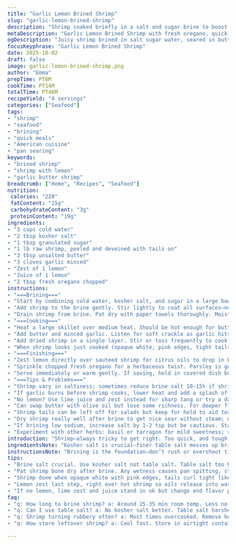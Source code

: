 ```yaml
---
title: "Garlic Lemon Brined Shrimp"
slug: "garlic-lemon-brined-shrimp"
description: "Shrimp soaked briefly in a salt and sugar brine to boost juiciness and snap. Quick pan-seared in butter and garlic till tails curl and color pops bright pink. Finished with fresh lemon zest, juice, and chopped parsley for a punchy, fresh hit. Uses kosher salt adjusted for brine strength. Sugar softens shrimp texture, balances salt harshness. Substituted fresh oregano for parsley for earthy twist. Works with peeled or unpeeled shrimp. Watch closely to avoid rubbery texture—shrimp done when opaque and tails curl tightly. Simple, fast, and full of contrasting flavors. Perfect for weeknight dinner or casual gathering."
metaDescription: "Garlic Lemon Brined Shrimp with fresh oregano, quick pan sear in butter and garlic, brightened by lemon zest and juice. Juicy, snap texture from salt sugar brine."
ogDescription: "Juicy shrimp brined in salt sugar water, seared in butter garlic, finished with lemon and fresh oregano. Watch tails curl, flesh turn pink, avoid rubbery bite."
focusKeyphrase: "Garlic Lemon Brined Shrimp"
date: 2025-10-02
draft: false
image: garlic-lemon-brined-shrimp.png
author: "Emma"
prepTime: PT6M
cookTime: PT14M
totalTime: PT46M
recipeYield: "4 servings"
categories: ["Seafood"]
tags:
- "shrimp"
- "seafood"
- "brining"
- "quick meals"
- "American cuisine"
- "pan searing"
keywords:
- "brined shrimp"
- "shrimp with lemon"
- "garlic butter shrimp"
breadcrumb: ["Home", "Recipes", "Seafood"]
nutrition: 
 calories: "220"
 fatContent: "15g"
 carbohydrateContent: "3g"
 proteinContent: "19g"
ingredients:
- "3 cups cold water"
- "2 tbsp kosher salt"
- "1 tbsp granulated sugar"
- "1 lb raw shrimp, peeled and deveined with tails on"
- "3 tbsp unsalted butter"
- "3 cloves garlic minced"
- "Zest of 1 lemon"
- "Juice of 1 lemon"
- "2 tbsp fresh oregano chopped"
instructions:
- "===Brining==="
- "Start by combining cold water, kosher salt, and sugar in a large bowl. Stir until salt and sugar dissolve fully; no gritty bits left. This brine firms shrimp flesh and stops dryness during cooking. Avoid regular table salt; it’s too harsh, can make shrimp taste off."
- "Add shrimp to the brine gently. Stir lightly to coat all surfaces—no pounding or rough mixing. Set aside at room temp for about 25-35 minutes. Watch the surface tension of shrimp; firm but not rubbery is your target. Over-brining turns shrimp mushy."
- "Drain shrimp from brine. Pat dry with paper towels thoroughly. Moisture causes spitting in pan and prevents proper sear crispness. Don’t skip drying step."
- "===Cooking==="
- "Heat a large skillet over medium heat. Should be hot enough for butter to foam as it melts but not brown yet. Butter browns fast; if it burns, flavors turn bitter."
- "Add butter and minced garlic. Listen for soft crackle as garlic hits butter—aroma should be sharp but not burnt. If garlic browns too quickly, reduce heat."
- "Add dried shrimp in a single layer. Stir or toss frequently to cook evenly. You want to see tails curl tight and shrimp flesh brighten pink with opaque centers. This usually takes around 8-12 minutes but don’t trust time blindly. Watch color and tail shape instead."
- "When shrimp looks just cooked (opaque white, pink edges, tight tails) remove from heat immediately. Residual heat will keep cooking. Overcooked shrimp gets rubbery and tough."
- "===Finishing==="
- "Zest lemon directly over sauteed shrimp for citrus oils to drop in bubbles of warm butter. Squeeze fresh lemon juice and stir in quickly to lift flavors—don’t wait or it’ll cook off and lose brightness."
- "Sprinkle chopped fresh oregano for a herbaceous twist. Parsley is good but oregano adds earth and slight pepperiness. Mix well."
- "Serve immediately or warm gently. If saving, hold in covered dish but add lemon and herbs fresh at serving to keep zing."
- "===Tips & Problems==="
- "Shrimp vary in saltiness; sometimes reduce brine salt 10-15% if shrimp seem already briny (frozen, previously salted)."
- "If garlic burns before shrimp cooks, lower heat and add a splash of water or white wine to cool pan briefly."
- "No lemon? Use lime juice and zest instead for sharp tang or try a dash of white vinegar as last step for brightness."
- "Can swap butter with olive oil but lose some richness. For deeper flavor, brown butter is nice but tricky—watch carefully."
- "Shrimp tails can be left off for salads but keep for hold to aid tossing and dramatic curls."
- "Dry shrimp really well after brine to get nice sear without steam; wet pan means steamed shrimp, not browned."
- "If brining low sodium, increase salt by 1-2 tsp but be cautious. Start milder next time and build flavor."
- "Experiment with other herbs: basil or tarragon for mild sweetness; rosemary for piney punch but use sparingly."
introduction: "Shrimp—always tricky to get right. Too quick, and tough as tires; too long in salty water, mush city. Learned to brine briefly, just enough to pump up moisture while keeping snap. Sugar smooths the edge salt brings. I swapped parsley out for oregano—adds earth I didn’t expect but love. Butter and garlic crackling in hot pan. The sizzle and that smell? Instant happiness. Time stamps lie. Shrimp talk with color and curl. Pink glow, tight tails tell me done. Overcook, rubber factory. Beef up brine salt if shrimp taste flat. Lemon zest and juice at the end waking up the fat. This method? A reliable hitter for me. The science, the smells, the textures. Balance. Try it my way, or put your own spin."
ingredientsNote: "Kosher salt is crucial—finer table salt messes up brine salinity and texture. Sugar is subtle but necessary; try brown sugar for deep flavor twist but keep quantity same to avoid cloying. Fresh lemon key here; bottled juice lacks punch. Butter can be replaced with olive oil for dairy sensitivity, though flavor dims. Garlic must be fresh, minced fine for quick release but watch scorching. Oregano swap isn’t mandatory; parsley or cilantro work but change flavor profile. Shrimp: fresh or good-quality frozen both okay; thaw fully and pat dry. Tail on shrimp cooks easier and looks better but can peel after cooking for sandwiches or salads. Rarely do I cook with pre-cooked shrimp; texture suffers."
instructionsNote: "Brining is the foundation—don’t rush or overshoot time. Salt dissolves quickly in cold water; stir till no grains. Brining longer than 35 minutes softens shrimp too much. Dry shrimp well here; moisture means steaming, not searing. Skillet temp is key: medium heat yields buttery sizzle without burning garlic. Toss shrimp often so all sides get touched and color evenly distributed. Shrimp done when opaque with pink highlight, tails curl like question marks. Adding lemon zest and juice off heat preserves freshness; too hot and acid dulls. Oregano tossed last preserves herb oils, giving bright lift. If garlic burns before shrimp finish, lower temp, add liquid to balance. Timing flexible: look, smell, feel shrimp doneness. Scramble free from timers, listen to kitchen signals."
tips:
- "Brine salt crucial. Use kosher salt not table salt. Table salt too harsh, throws balance. Sugar softens shrimp texture subtly, same amount brown sugar swap if deeper flavor desired. Brine time 25-35 min max. Too short, shrimp dry. Too long mushy. Room temp brining, no fridge, keeps texture right."
- "Pat shrimp bone dry after brine. Any wetness causes pan spitting, steam kills crisp edges. Dry with paper towels well. Watch skillet temp medium heat. Butter melts fast, foam appears, no browning yet. Burnt butter ruins garlic aroma. If garlic scorches first, lower heat or add splash water to cool pan quickly."
- "Shrimp done when opaque white with pink edges, tails curl tight like question marks. Don’t trust timers blindly; visual and smell clues better. Overcooked shrimps tough and rubbery, short cook time and frequent toss needed. Stir or toss often; single layering ensures even cooking and color."
- "Lemon zest last step, right over hot shrimp so oils release into warm butter bubbles. Add juice quick after zest or lemon brightness cooks off. Fresh oregano swapped for parsley here—earthier, slightly peppery. Add herbs off heat to preserve delicate oils and bright flavor, not cooked down."
- "If no lemon, lime zest and juice stand in ok but change end flavor profile. Or splash white vinegar for bright acid note post cook. Butter can be replaced with olive oil for dairy sensitivity but loses richness; brown butter adds deep notes but watch carefully to avoid bitterness. Adjust salt in brine for frozen or precooked shrimp; reduce 10-15% if shrimp taste briny already."
faq:
- "q: How long to brine shrimp? a: Around 25-35 min room temp. Less no effect. More mushy risk. Watch texture not clock. Surface tension forms; firm but not rubbery. Don’t fridge if possible; slows salt dissolve."
- "q: Can I use table salt? a: No kosher salt better. Table salt harsher, uneven dissolve messes with texture and salinity. If only table salt, reduce amounts and stir longer till clear. Brine balance key."
- "q: Shrimp turning rubbery often? a: Most times overcooked. Remove heat once opaque, tails curled tight. Residual heat finishes gently. Dry before sear to avoid steaming. Toss often in pan for even color and cooking."
- "q: How store leftover shrimp? a: Cool fast. Store in airtight container refrigerated 1-2 days max. Reheat gently to avoid toughness. Add lemon juice and herbs fresh before serving again. Don’t freeze cooked shrimp again; texture degrades."

---
```

